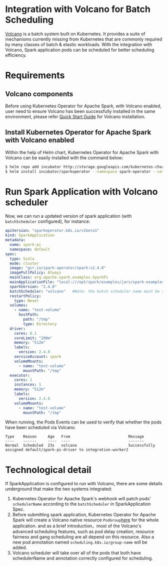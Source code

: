 # Integration with Volcano for Batch Scheduling

[Volcano](https://github.com/volcano-sh/volcano) is a batch system built on Kubernetes. It provides a suite of mechanisms
currently missing from Kubernetes that are commonly required by many classes
of batch & elastic workloads.
With the integration with Volcano, Spark application pods can be scheduled for better scheduling efficiency.
# Requirements

## Volcano components

Before using Kubernetes Operator for Apache Spark, with Volcano enabled, user need to ensure Volcano has been successfully installed in the
same environment, please refer [Quick Start Guide](https://github.com/volcano-sh/volcano#quick-start-guide) for Volcano installation.

## Install Kubernetes Operator for Apache Spark with Volcano enabled

Within the help of Helm chart, Kubernetes Operator for Apache Spark with Volcano can be easily installed with the command below:
```bash
$ helm repo add incubator http://storage.googleapis.com/kubernetes-charts-incubator
$ helm install incubator/sparkoperator --namespace spark-operator --set enableBatchScheduler=true
```

# Run Spark Application with Volcano scheduler

Now, we can run a updated version of spark application (with `batchScheduler` configured), for instance:
```yaml
apiVersion: "sparkoperator.k8s.io/v1beta1"
kind: SparkApplication
metadata:
  name: spark-pi
  namespace: default
spec:
  type: Scala
  mode: cluster
  image: "gcr.io/spark-operator/spark:v2.4.0"
  imagePullPolicy: Always
  mainClass: org.apache.spark.examples.SparkPi
  mainApplicationFile: "local:///opt/spark/examples/jars/spark-examples_2.11-2.4.0.jar"
  sparkVersion: "2.4.0"
  batchScheduler: "volcano"   #Note: the batch scheduler name must be specified with `volcano`
  restartPolicy:
    type: Never
  volumes:
    - name: "test-volume"
      hostPath:
        path: "/tmp"
        type: Directory
  driver:
    cores: 0.1
    coreLimit: "200m"
    memory: "512m"        
    labels:
      version: 2.4.0
    serviceAccount: spark
    volumeMounts:
      - name: "test-volume"
        mountPath: "/tmp"
  executor:
    cores: 1
    instances: 1
    memory: "512m"    
    labels:
      version: 2.4.0
    volumeMounts:
      - name: "test-volume"
        mountPath: "/tmp"
```
When running, the Pods Events can be used to verify that whether the pods have been scheduled via Volcano.
```
Type    Reason     Age   From                          Message
----    ------     ----  ----                          -------
Normal  Scheduled  23s   volcano                       Successfully assigned default/spark-pi-driver to integration-worker2
```

# Technological detail

If SparkApplication is configured to run with Volcano, there are some details underground that make the two systems integrated:

1. Kubernetes Operator for Apache Spark's webhook will patch pods' `schedulerName` according to the `batchScheduler` in SparkApplication Spec.
2. Before submitting spark application, Kubernetes Operator for Apache Spark will create a Volcano native resource 
   `PodGroup`[here](https://github.com/volcano-sh/volcano/blob/a8fb05ce6c6902e366cb419d6630d66fc759121e/pkg/apis/scheduling/v1alpha2/types.go#L93) for the whole application.
   and as a brief introduction，most of the Volcano's advanced scheduling features, such as pod delay creation, resource fairness and gang scheduling are all depend on this resource. 
   Also a new pod annotation named `scheduling.k8s.io/group-name` will be added.
3. Volcano scheduler will take over all of the pods that both have schedulerName and annotation correctly configured for scheduling.



